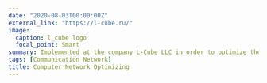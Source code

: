 ```yaml
---
date: "2020-08-03T00:00:00Z"
external_link: "https://l-cube.ru/"
image:
  caption: l_cube logo
  focal_point: Smart
summary: Implemented at the company L-Cube LLC in order to optimize the performance of the departmental network.
tags: [Communication Network]
title: Computer Network Optimizing
---
```


